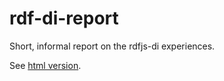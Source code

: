# rdf-di-report
Short, informal report on the rdfjs-di experiences.

See [html version](https://iherman.github.io/rdf-di-report/index.html).

